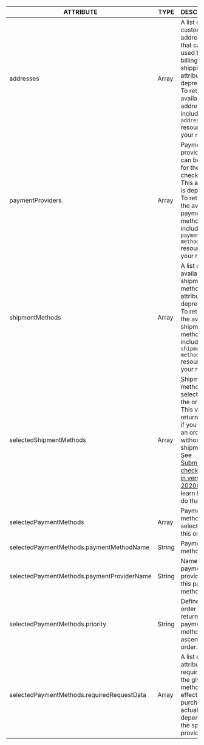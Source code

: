 | ATTRIBUTE | TYPE | DESCRIPTION |
| ----------- | ----- | ----- |
| addresses | Array | A list of customer addresses that can be used for billing or shipping. This attribute is deprecated. To retrieve all available addresses, include the `addresses` resource in your request. |
| paymentProviders | Array | Payment providers that can be used for the checkout. This attribute is deprecated. To retrieve all the available payment methods, include the `payment-methods` resource in your request. |  
| shipmentMethods | Array | A list of available shipment methods. This attribute is deprecated. To retrieve all the available shipment methods, include the `shipment-methods` resource in your request. |  
| selectedShipmentMethods | Array | Shipment methods selected for the order. This value is returned only if you submit an order without shipments. See [Submitting checkout data in version 202009.0](/docs/scos/dev/glue-api-guides/{{site.version}}/checking-out/submitting-checkout-data.html) to learn how to do that. |
| selectedPaymentMethods | Array | Payment methods selected for this order. |
| selectedPaymentMethods.paymentMethodName | String | Payment method name. |
| selectedPaymentMethods.paymentProviderName | String | Name of the payment provider for this payment method. |
| selectedPaymentMethods.priority | String | Defines the order of returned payment methods in ascending order. |
| selectedPaymentMethods.requiredRequestData | Array | A list of attributes required by the given method to effectuate a purchase. The actual list depends on the specific provider. |
